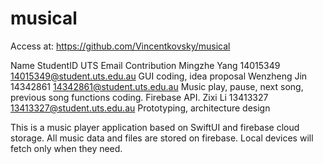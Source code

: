 # musical
Access at: https://github.com/Vincentkovsky/musical

Name            StudentID       UTS Email                           Contribution
Mingzhe Yang    14015349        14015349@student.uts.edu.au         GUI coding, idea proposal
Wenzheng Jin    14342861        14342861@student.uts.edu.au         Music play, pause, next song, previous song functions coding. Firebase API.
Zixi Li         13413327        13413327@student.uts.edu.au         Prototyping, architecture design



This is a music player application based on SwiftUI and firebase cloud storage.
All music data and files are stored on firebase.
Local devices will fetch only when they need.
